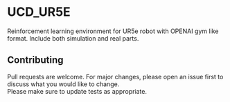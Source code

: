 # UCD_UR5E
Reinforcement learning environment for UR5e robot with OPENAI gym like format.
Include both simulation and real parts.


## Contributing
Pull requests are welcome. For major changes, please open an issue first to discuss what you would like to change.\
Please make sure to update tests as appropriate.

